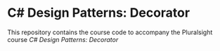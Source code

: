 # C# Design Patterns: Decorator
This repository contains the course code to accompany the Pluralsight course _C# Design Patterns: Decorator_
